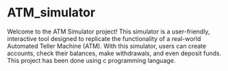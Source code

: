 # ATM_simulator
Welcome to the ATM Simulator project! This simulator is a user-friendly, interactive tool designed to replicate the functionality of a real-world Automated Teller Machine (ATM). With this simulator, users can create accounts, check their balances, make withdrawals, and even deposit funds. This project has been done using c programming language.

